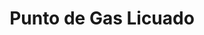 ---
title: "Punto de Gas Licuado"
url: /ciudad-de-matanzas/punto-de-gas-licuado-gelpi/
shop: Gasflaschen
---